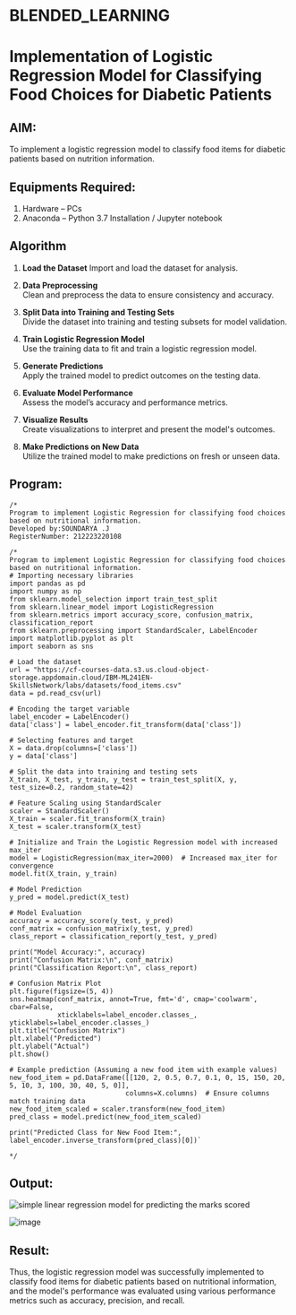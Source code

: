 # BLENDED_LEARNING
# Implementation of Logistic Regression Model for Classifying Food Choices for Diabetic Patients

## AIM:
To implement a logistic regression model to classify food items for diabetic patients based on nutrition information.

## Equipments Required:
1. Hardware – PCs
2. Anaconda – Python 3.7 Installation / Jupyter notebook

## Algorithm
1. **Load the Dataset** 
   Import and load the dataset for analysis.

2. **Data Preprocessing**  
   Clean and preprocess the data to ensure consistency and accuracy.

3. **Split Data into Training and Testing Sets**  
   Divide the dataset into training and testing subsets for model validation.

4. **Train Logistic Regression Model**  
   Use the training data to fit and train a logistic regression model.

5. **Generate Predictions**  
   Apply the trained model to predict outcomes on the testing data.

6. **Evaluate Model Performance**  
   Assess the model’s accuracy and performance metrics.

7. **Visualize Results**  
   Create visualizations to interpret and present the model's outcomes.

8. **Make Predictions on New Data**  
   Utilize the trained model to make predictions on fresh or unseen data.


## Program:
```
/*
Program to implement Logistic Regression for classifying food choices based on nutritional information.
Developed by:SOUNDARYA .J 
RegisterNumber: 212223220108

/*
Program to implement Logistic Regression for classifying food choices based on nutritional information.
# Importing necessary libraries
import pandas as pd
import numpy as np
from sklearn.model_selection import train_test_split
from sklearn.linear_model import LogisticRegression
from sklearn.metrics import accuracy_score, confusion_matrix, classification_report
from sklearn.preprocessing import StandardScaler, LabelEncoder
import matplotlib.pyplot as plt
import seaborn as sns

# Load the dataset
url = "https://cf-courses-data.s3.us.cloud-object-storage.appdomain.cloud/IBM-ML241EN-SkillsNetwork/labs/datasets/food_items.csv"
data = pd.read_csv(url)

# Encoding the target variable
label_encoder = LabelEncoder()
data['class'] = label_encoder.fit_transform(data['class'])

# Selecting features and target
X = data.drop(columns=['class'])
y = data['class']

# Split the data into training and testing sets
X_train, X_test, y_train, y_test = train_test_split(X, y, test_size=0.2, random_state=42)

# Feature Scaling using StandardScaler
scaler = StandardScaler()
X_train = scaler.fit_transform(X_train)
X_test = scaler.transform(X_test)

# Initialize and Train the Logistic Regression model with increased max_iter
model = LogisticRegression(max_iter=2000)  # Increased max_iter for convergence
model.fit(X_train, y_train)

# Model Prediction
y_pred = model.predict(X_test)

# Model Evaluation
accuracy = accuracy_score(y_test, y_pred)
conf_matrix = confusion_matrix(y_test, y_pred)
class_report = classification_report(y_test, y_pred)

print("Model Accuracy:", accuracy)
print("Confusion Matrix:\n", conf_matrix)
print("Classification Report:\n", class_report)

# Confusion Matrix Plot
plt.figure(figsize=(5, 4))
sns.heatmap(conf_matrix, annot=True, fmt='d', cmap='coolwarm', cbar=False, 
            xticklabels=label_encoder.classes_, yticklabels=label_encoder.classes_)
plt.title("Confusion Matrix")
plt.xlabel("Predicted")
plt.ylabel("Actual")
plt.show()

# Example prediction (Assuming a new food item with example values)
new_food_item = pd.DataFrame([[120, 2, 0.5, 0.7, 0.1, 0, 15, 150, 20, 5, 10, 3, 100, 30, 40, 5, 0]], 
                             columns=X.columns)  # Ensure columns match training data
new_food_item_scaled = scaler.transform(new_food_item)
pred_class = model.predict(new_food_item_scaled)

print("Predicted Class for New Food Item:", label_encoder.inverse_transform(pred_class)[0])`
 
*/
```

## Output:
![simple linear regression model for predicting the marks scored](sam.png)

![image](https://github.com/user-attachments/assets/a22ed11c-95a0-4214-8761-6fdf9b79bc0d)



## Result:
Thus, the logistic regression model was successfully implemented to classify food items for diabetic patients based on nutritional information, and the model's performance was evaluated using various performance metrics such as accuracy, precision, and recall.

